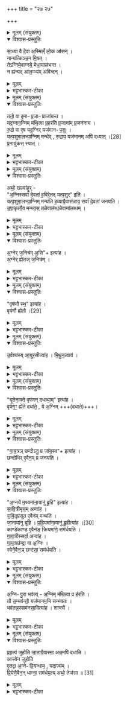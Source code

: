 +++
title = "२७ २७"

+++
<div class="js_include" url="/vedAH_yajuH/taittirIyam/sArasvata-vibhAgaH/saMhitA/sarva-prastutiH/6/3/05"  newLevelForH1="1" includeTitle="true">


<details><summary>मूलम् (संयुक्तम्)</summary>

सा॒ध्या वै दे॒वा अ॒स्मिल्ँ लो॒क आ॑स॒न्नान्यत्किञ्च॒न मि॒षत्ते॑ऽग्निमे॒वाग्नये॒ मेधा॒याल॑भन्त॒ न ह्य॑न्यदा॑ल॒म्भ्य॑मवि॑न्द॒न्
</details>

<details open><summary>विश्वास-प्रस्तुतिः</summary>

सा॒ध्या वै दे॒वा अ॒स्मिल्ँ  लो॒क आ॑सन् ।  
नान्यत्किञ्च॒न मि॒षत् ।  
ते॑ऽग्निमे॒वाग्नये॒ मेधा॒याल॑भन्त ।  
न ह्य॑न्यद् आ॑ल॒म्भ्य॑म् अवि॑न्दन् ।  
</details>

<details><summary>मूलम्</summary>

सा॒ध्या वै दे॒वा अ॒स्मिल्ँ  लो॒क आ॑सन् ।  
नान्यत्किञ्च॒न मि॒षत् ।  
ते॑ऽग्निमे॒वाग्नये॒ मेधा॒याल॑भन्त ।  
न ह्य॑न्यद् आ॑ल॒म्भ्य॑म् अवि॑न्दन् ।  
</details>

<details><summary>भट्टभास्कर-टीका</summary>

1साध्या वा इत्यादि ॥ यदुक्तं 'यदग्नावग्निं मथित्वा प्रहरति' इति तदधिकृत्यायमनुवाकः । अस्मिन्मनुष्यलोके साध्या देवाः पूर्वमासन्, न त्वन्यत्किंचिदपि मिषत् प्राणिवस्त्वासीत् तेजोभावात् । अग्निमेवाग्नये आलभन्त मेधार्थं यज्ञसिद्ध्यर्थम्, न ह्यन्यदालम्भ्यं आलम्भनार्हं अजादिकमविन्दन् अलभन्तल । अर्हे कृत्यः । 'आङो यि' इति नुमागमः, 'हि च' इति निघातप्रतिषेधः ॥
</details>

<details><summary>मूलम् (संयुक्तम्)</summary>

ततो॒ वा इ॒माᳶ प्र॒जाᳶ प्राजा॑यन्त॒ यद॒ग्नाव॒ग्निम्म॑थि॒त्वा प्र॒हर॑ति प्र॒जाना॑म्प्र॒जन॑नाय रु॒द्रो वा ए॒ष यद॒ग्निर्यज॑मानᳶ प॒शुर्यत्प॒शुमा॒लभ्या॒ग्निम्मन्थे॑द्रु॒द्राय॒ यज॑मानम् [28]  
अपि॑ दध्यात्प्र॒मायु॑कस्स्या॒द्
</details>

<details open><summary>विश्वास-प्रस्तुतिः</summary>

ततो॒ वा इ॒माᳶ प्र॒जाᳶ प्राजा॑यन्त ।  
यद॒ग्नाव॒ग्निम् म॑थि॒त्वा प्र॒हर॑ति प्र॒जाना॑म् प्र॒जन॑नाय ।  
रु॒द्रो वा ए॒ष यद॒ग्निर् यज॑मानᳶ प॒शुः ।  
यत्प॒शुमा॒लभ्या॒ग्निम् मन्थे॑द् , रु॒द्राय॒ यज॑मानम् अपि॑ दध्यात् ।[28]  
प्र॒मायु॑कस् स्यात् ।  
</details>

<details><summary>मूलम्</summary>

ततो॒ वा इ॒माᳶ प्र॒जाᳶ प्राजा॑यन्त ।  
यद॒ग्नाव॒ग्निम् म॑थि॒त्वा प्र॒हर॑ति प्र॒जाना॑म् प्र॒जन॑नाय ।  
रु॒द्रो वा ए॒ष यद॒ग्निर् यज॑मानᳶ प॒शुः ।  
यत्प॒शुमा॒लभ्या॒ग्निम् मन्थे॑द् , रु॒द्राय॒ यज॑मानम् अपि॑ दध्यात् ।[28]  
प्र॒मायु॑कस् स्यात् ।  
</details>

<details><summary>भट्टभास्कर-टीका</summary>

2ततो वा इत्यादि ॥ रुद्रो वा इत्यादि । गतम् । अपिदध्यादिति । अग्नये रुद्रात्मने हविर्भूतं यजमानमुपस्थाप्य अविहितं कुर्यात्, ततोसौ प्रमायुको मरणशीलस्स्यात् । मीञ् हिंसायां, छान्दस उकञ् । पशुमालभ्य मथनपक्षो दूषितः ॥
</details>

<details><summary>मूलम् (संयुक्तम्)</summary>

अथो॒ खल्वा॑हुर॒ग्निस्सर्वा॑ दे॒वता॑ ह॒विरे॒तद्यत्प॒शुरिति॒ यत्प॒शुमा॒लभ्या॒ग्निम्मन्थ॑ति ह॒व्यायै॒वास॑न्नाय॒ सर्वा॑ दे॒वता॑ जनयत्युपा॒कृत्यै॒व मन्थ्य॒स्तन्नेवाल॑ब्ध॒न्नेवाना॑लब्धम्
</details>

<details open><summary>विश्वास-प्रस्तुतिः</summary>

अथो॒ खल्वा॑हुर् -  
"अ॒ग्निस्सर्वा॑ दे॒वता॑ ह॒विरे॒तद् यत्प॒शुर्" इति॑ ।  
यत्प॒शुमा॒लभ्या॒ग्निम् मन्थ॑ति ह॒व्यायै॒वास॑न्नाय॒ सर्वा॑ दे॒वता॑ जनयति ।  
उ॒पा॒कृत्यै॒व मन्थ्य॒स् तन्नेवाल॑ब्ध॒न्नेवाना॑लब्धम् ।  
</details>

<details><summary>मूलम्</summary>

अथो॒ खल्वा॑हुर् -  
"अ॒ग्निस्सर्वा॑ दे॒वता॑ ह॒विरे॒तद् यत्प॒शुर्" इति॑ ।  
यत्प॒शुमा॒लभ्या॒ग्निम् मन्थ॑ति ह॒व्यायै॒वास॑न्नाय॒ सर्वा॑ दे॒वता॑ जनयति ।  
उ॒पा॒कृत्यै॒व मन्थ्य॒स् तन्नेवाल॑ब्ध॒न्नेवाना॑लब्धम् ।  
</details>

<details><summary>भट्टभास्कर-टीका</summary>

3इदानीं पक्षमिमं स्थापयति - अथो इति ॥ अग्निर्नाम हदिरिति वेदार्थविद आहुः । इदानीमालभ्यैव पशुं अग्निं मन्थेत् । एवं ह्यासन्नहविरर्थं सर्वा देवता जनयति सन्निधापयति हविरासाद्यैव तद्भागिनीर्देवतास्सन्निधापयति हविष्यासन्ने सुखसन्निधापनात् सर्वा देवता भवन्तीति तस्मादालभ्य मन्थ्य इति स्थिते पुनरप्युक्तदोषभयात् पक्षान्तरमप्याह - उपाकृत्यैव उपाकरणानन्तरमेव मन्थ्यः, न त्वालभ्यः । कः पुनरेवं गुणो लभ्यते इत्याह - तदित्यादि । भावे निष्ठा, व्यत्ययेन गतेः प्रकृतिस्वरत्वम् । यद्वा - कर्मण्येव, तत्पश्वाख्यं हविर्नालब्धमिव लब्धमिति व्यपदेशं तावन्नार्हति; अमरणात् । अनालब्धमिव च न भवति अनालब्धमित्यपि वक्तुं न शक्यते; उपाकृतत्वात्, आलम्भारम्भत्वादुपाकरणस्य । तस्मादनालब्धत्वात् रुद्रायापिधानदोषाभावः । आलब्धत्वाच्च हविरासाद्य देवतासन्निधापनाय गुणलाभः ॥
</details>

<details><summary>मूलम् (संयुक्तम्)</summary>

अ॒ग्नेर्ज॒नित्र॑म॒सीत्या॑हा॒ग्नेर्ह्ये॑तज्ज॒नित्र॒व्
</details>

<details open><summary>विश्वास-प्रस्तुतिः</summary>

अ॒ग्नेर् ज॒नित्र॑म् अ॒सि"+ इत्या॑ह ।  
अ॒ग्नेर् ह्ये॑तज् ज॒नित्र॑म् ।
</details>

<details><summary>मूलम्</summary>

अ॒ग्नेर् ज॒नित्र॑म् अ॒सि"+ इत्या॑ह ।  
अ॒ग्नेर् ह्ये॑तज् ज॒नित्र॑म् ।
</details>

<details><summary>भट्टभास्कर-टीका</summary>

4अग्नेर्जनित्रमसि' इत्यादि मन्थनशकलनिधानम् ॥ अग्नेर्ह्येतज्जनित्रं शकलं जन्महेतुः प्रजननस्थानीयत्वात् । 'अग्नित्रादिभ्यः' इत्यतोपि जनेरित्रः ॥
</details>

<details><summary>मूलम् (संयुक्तम्)</summary>

वृँष॑णौ स्थ॒ इत्या॑ह॒ वृष॑णौ [29]  
ह्ये॑ताव
</details>

<details open><summary>विश्वास-प्रस्तुतिः</summary>

"वृष॑णौ स्थ॒" इत्या॑ह ।  
वृष॑णौ ह्ये॑तौ ।[29]  
</details>

<details><summary>मूलम्</summary>

"वृष॑णौ स्थ॒" इत्या॑ह ।  
वृष॑णौ ह्ये॑तौ ।[29]  
</details>

<details><summary>भट्टभास्कर-टीका</summary>

5वृषणौ स्थः' इति वृषणौ दधाति ॥ वृषणौ ह्येतौ शकलविशेषौ, दर्भौ वा तत्स्थानीयत्वात् । वृषेः कनिन्प्रत्यये' वा 'षपूर्वस्य नियमे' इति दीर्घाभावः ॥
</details>

<details><summary>मूलम् (संयुक्तम्)</summary>

उ॒र्वश्य॑स्या॒युर॒सीत्या॑ह मिथुन॒त्वाय॑
</details>

<details open><summary>विश्वास-प्रस्तुतिः</summary>

उ॒र्वश्य॑स्य् आ॒युर॒सीत्या॑ह । मि॒थु॒न॒त्वाय॑ ।  
</details>

<details><summary>मूलम्</summary>

उ॒र्वश्य॑स्य् आ॒युर॒सीत्या॑ह । मि॒थु॒न॒त्वाय॑ ।  
</details>

<details><summary>भट्टभास्कर-टीका</summary>

6अधरोत्तरयोररण्योरादानं क्रमेण - 'उर्वश्यसि, आयुरसि, पुरूरवाः'32 इति ॥ मिथुनत्वाय भवति, स्त्रीपुंसलिङ्गत्वादुभयोः ॥
</details>

<details><summary>मूलम् (संयुक्तम्)</summary>

घृ॒तेना॒क्ते वृष॑णन्दधाथा॒मित्या॑ह॒ वृष॑ण॒ꣳ॒ ह्ये॑ते दधा॑ते॒ ये अ॒ग्निङ्
</details>

<details open><summary>विश्वास-प्रस्तुतिः</summary>

"घृ॒तेना॒क्ते वृष॑णन् दधाथा॒म्" इत्या॑ह ।  
वृष॑ण॒ꣳ॒ ह्ये॑ते दधा॑ते॒ , ये अ॒ग्निम् +++(दधाते)+++।  
</details>

<details><summary>मूलम्</summary>

"घृ॒तेना॒क्ते वृष॑णन् दधाथा॒म्" इत्या॑ह ।  
वृष॑ण॒ꣳ॒ ह्ये॑ते दधा॑ते॒ , ये अ॒ग्निम् +++(दधाते)+++।  
</details>

<details><summary>भट्टभास्कर-टीका</summary>

7आज्यस्थाल्यामरणी समनक्ति - घृतेनेति ॥ वृषणं वर्षितारं कामानामेते दधाते, ये अग्निं दधाते इत्येव । तस्माद्वृषणं दधाथामित्युच्यते इति भावः । 'हि च' इति निघाताभावः, 'अभ्यस्तानामादिः' इत्याद्युदात्तत्वम् ॥
</details>

<details><summary>मूलम् (संयुक्तम्)</summary>

गा॑य॒त्रञ्छन्दोऽनु॒ प्र जा॑य॒स्वेत्या॑ह॒ छन्दो॑भिरे॒वैन॒म्प्र ज॑नयत्य्
</details>

<details open><summary>विश्वास-प्रस्तुतिः</summary>

"गा॒य॒त्रञ् छन्दोऽनु॒ प्र जा॑य॒स्व"+ इत्या॑ह ।  
छन्दो॑भिर् ए॒वैन॒म् प्र ज॑नयति ।  
</details>

<details><summary>मूलम्</summary>

"गा॒य॒त्रञ् छन्दोऽनु॒ प्र जा॑य॒स्व"+ इत्या॑ह ।  
छन्दो॑भिर् ए॒वैन॒म् प्र ज॑नयति ।  
</details>

<details><summary>भट्टभास्कर-टीका</summary>

8'गायत्रं छन्दोनु प्र जायस्व' इत्याद्याः प्रजायोनीः यजमानं वाचयति प्रजनयितुर्वचनं, 'प्र जायस्व'33 इति मन्त्रलिङ्गात् । यद्वा - वचनेन हेतुना छन्दोभिरग्निं प्रजनयति ॥
</details>

<details><summary>मूलम् (संयुक्तम्)</summary>

अ॒ग्नये॑ म॒थ्यमा॑ना॒यानु॑ ब्रू॒हीत्या॑ह सावि॒त्रीमृच॒मन्वा॑ह सवि॒तृप्र॑सूत ए॒वैन॑म्मन्थति जा॒ताया॑नु ब्रूहि [30]  
प्र॒ह्रि॒यमा॑णा॒यानु॑ ब्रू॒हीत्या॑ह॒ काण्डे॑काण्ड ए॒वैन॑ङ्क्रियमा॑णे॒ सम॑र्धयति गाय॒त्रीस्सर्वा॒ अन्वा॑ह गाय॒त्रछ॑न्दा॒ वा अ॒ग्निस्स्वेनै॒वैन॒ञ्छन्द॑सा॒ सम॑र्धयत्य्
</details>

<details open><summary>विश्वास-प्रस्तुतिः</summary>

"अ॒ग्नये॑ म॒थ्यमा॑ना॒यानु॑ ब्रू॒हि" इत्या॑ह ।  
सा॒वि॒त्रीमृच॒म् अन्वा॑ह ।  
स॒वि॒तृप्र॑सूत ए॒वैन॑म् मन्थति ।  
जा॒ताया॑नु ब्रूहि ।
प्र॒ह्रि॒यमा॑णा॒यानु॑ ब्रू॒हीत्या॑ह ।[30]   
काण्डे॑काण्ड ए॒वैन॑ङ् क्रियमा॑णे॒ सम॑र्धयति ।  
गा॒य॒त्रीस्सर्वा॒ अन्वा॑ह ।  
गा॒य॒त्रछ॑न्दा॒ वा अ॒ग्निः ।  
स्वेनै॒वैन॒ञ् छन्द॑सा॒ सम॑र्धयति ।
</details>

<details><summary>मूलम्</summary>

"अ॒ग्नये॑ म॒थ्यमा॑ना॒यानु॑ ब्रू॒हि" इत्या॑ह ।  
सा॒वि॒त्रीमृच॒म् अन्वा॑ह ।  
स॒वि॒तृप्र॑सूत ए॒वैन॑म् मन्थति ।  
जा॒ताया॑नु ब्रूहि ।
प्र॒ह्रि॒यमा॑णा॒यानु॑ ब्रू॒हीत्या॑ह ।[30]   
काण्डे॑काण्ड ए॒वैन॑ङ् क्रियमा॑णे॒ सम॑र्धयति ।  
गा॒य॒त्रीस्सर्वा॒ अन्वा॑ह ।  
गा॒य॒त्रछ॑न्दा॒ वा अ॒ग्निः ।  
स्वेनै॒वैन॒ञ् छन्द॑सा॒ सम॑र्धयति ।
</details>

<details><summary>भट्टभास्कर-टीका</summary>

9'अग्नये मथ्यमानायानु ब्रूहि'33 इति संप्रैषमेतमाहाध्वर्युः । अथ होता सावित्रीमृचमन्वाह - 'अभि त्वा देव सवितः' इति । सवित्राऽनुज्ञात एवाग्निं मन्थति । 'तृतीया कर्मणि' इति पूर्वपदप्रकृतिस्वरत्वम् । 'जातायानु ब्रूहि' इति जातेऽग्नौ संप्रेष्यति । प्रह्रियमाणायेति । प्रहरन् काण्डेकाण्डे पर्वणिपर्वणि कर्मपर्वणि क्रियमाणे एनमग्निं समृद्धं करोत्येभिस्संप्रैषैरिति । गायत्रीरिति । सर्वेषु संप्रैषेषु होता गायत्रीरेव सर्वा अनुवाक्या अन्वाह, गायत्रछन्दस्त्वादग्नेः । तस्मादात्मीयच्छन्दोलाभेन अग्निस्समृद्धो भवति ॥
</details>

<details><summary>मूलम् (संयुक्तम्)</summary>

अ॒ग्निᳶ पु॒रा भव॑त्य॒ग्निम्म॑थि॒त्वा प्र ह॑रति॒ तौ स॒म्भव॑न्तौ॒ यज॑मानम॒भि सम्भ॑वतो॒ भव॑तन्न॒स्सम॑नसा॒वित्या॑ह॒ शान्त्यै॑
</details>

<details open><summary>विश्वास-प्रस्तुतिः</summary>

अ॒ग्निᳶ पु॒रा भव॑त्य् - अ॒ग्निम् म॑थि॒त्वा प्र ह॑रति ।  
तौ स॒म्भव॑न्तौ॒ यज॑मानम॒भि सम्भ॑वतः ।  
भव॑तन्न॒स्सम॑नसा॒वित्या॑ह । शान्त्यै॑ ।  
</details>

<details><summary>मूलम्</summary>

अ॒ग्निᳶ पु॒रा भव॑त्य् - अ॒ग्निम् म॑थि॒त्वा प्र ह॑रति ।  
तौ स॒म्भव॑न्तौ॒ यज॑मानम॒भि सम्भ॑वतः ।  
भव॑तन्न॒स्सम॑नसा॒वित्या॑ह । शान्त्यै॑ ।  
</details>

<details><summary>भट्टभास्कर-टीका</summary>

10अग्निः पुरेत्यादि ॥ अग्निः पूर्वमेवास्मिन्नायतने आहवनीयाख्ये । मथित्वा चान्यमग्निमस्मिन् प्रहरति । तावग्नी संभवन्तौ यजमानमभिसंभवतः विप्रतिपन्नमनस्कौ यजमानं ध्यायन्तावेव संभवन्तौ स्याताम् । मन्त्रलिङ्गं च 'भवतं नस्ममनसौ' इति । पूर्ववत्प्रथमा तिङ्विभक्तिर्न निहन्यते । भवतं न इति प्रहरणविशिष्टेनानेन मन्त्रेण शान्त्यै भवत्यग्नेः ॥
</details>

<details><summary>मूलम् (संयुक्तम्)</summary>

प्र॒हृत्य॑ जुहोति जा॒तायै॒वास्मा॒ अन्न॒मपि॑ दधा॒त्याज्ये॑न जुहोत्ये॒तद्वा अ॒ग्नेᳶ प्रि॒यन्धाम॒ यदाज्य॑म्प्रि॒येणै॒वैन॒न्धाम्ना॒ सम॑र्धय॒त्यथो॒ तेज॑सा ॥ [31]  
</details>

<details open><summary>विश्वास-प्रस्तुतिः</summary>

प्र॒हृत्य॑ जुहोति
जा॒तायै॒वास्मा॒ अन्न॒मपि॑ दधाति ।  
आज्ये॑न जुहोति  
ए॒तद्वा अ॒ग्नेᳶ प्रि॒यन्धाम॒ , यदाज्य॑म् ।  
प्रि॒येणै॒वैन॒न् धाम्ना॒ सम॑र्धय॒त्य् अथो॒ तेज॑सा ॥ [31]  
</details>

<details><summary>मूलम्</summary>

प्र॒हृत्य॑ जुहोति
जा॒तायै॒वास्मा॒ अन्न॒मपि॑ दधाति ।  
आज्ये॑न जुहोति  
ए॒तद्वा अ॒ग्नेᳶ प्रि॒यन्धाम॒ , यदाज्य॑म् ।  
प्रि॒येणै॒वैन॒न् धाम्ना॒ सम॑र्धय॒त्य् अथो॒ तेज॑सा ॥ [31]  
</details>

<details><summary>भट्टभास्कर-टीका</summary>

11प्रहृत्येति ॥ 'अग्नावग्निश्चरति' इति प्रहरणानन्तरं जुहोति, जातायाग्नये अन्नमदनीयमपिदधाति उपनिदधाति आज्येनेत्यादि । गतम् । धाम स्थानम् । तेजो दीप्तिः ॥

इति षष्ठे तृतीये पञ्चमोनुवाकः ॥  
</details>

</div>